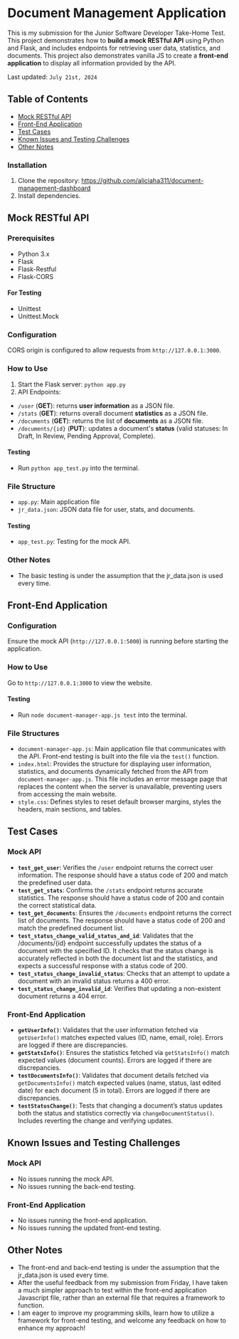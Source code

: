 # Document Management  Application
This is my submission for the Junior Software Developer Take-Home Test. This project demonstrates how to **build a mock RESTful API** using Python and Flask, and includes endpoints for retrieving user data, statistics, and documents. This project also demonstrates vanilla JS to create a **front-end application** to display all information provided by the API.

Last updated: `July 21st, 2024`

## Table of Contents
* [Mock RESTful API](#mock-restful-api)
* [Front-End Application](#front-end-application)
* [Test Cases](#test-cases)
* [Known Issues and Testing Challenges](#known-issues-and-testing-challenges)
* [Other Notes](#other-notes)

### Installation
1. Clone the repository: https://github.com/aliciaha311/document-management-dashboard
2. Install dependencies.

## Mock RESTful API
### Prerequisites
- Python 3.x
- Flask
- Flask-Restful
- Flask-CORS
#### For Testing
- Unittest
- Unittest.Mock

### Configuration
CORS origin is configured to allow requests from `http://127.0.0.1:3000`.

### How to Use
1. Start the Flask server: `python app.py`
2. API Endpoints:
- `/user` (**GET**): returns **user information** as a JSON file.
- `/stats` (**GET**): returns overall document **statistics** as a JSON file.
- `/documents` (**GET**): returns the list of **documents** as a JSON file.
- `/documents/{id}` (**PUT**): updates a document's **status** (valid statuses: In Draft, In Review, Pending Approval, Complete).
#### Testing
- Run `python app_test.py` into the terminal.

### File Structure
- `app.py`: Main application file
- `jr_data.json`: JSON data file for user, stats, and documents.
#### Testing
- `app_test.py`: Testing for the mock API.

### Other Notes
- The basic testing is under the assumption that the jr_data.json is used every time.

## Front-End Application
### Configuration
Ensure the mock API (`http://127.0.0.1:5000`) is running before starting the application.

### How to Use
Go to `http://127.0.0.1:3000` to view the website.
#### Testing
- Run `node document-manager-app.js test` into the terminal.

### File Structures
- `document-manager-app.js`: Main application file that communicates with the API. Front-end testing is built into the file via the `test()` function.
- `index.html`: Provides the structure for displaying user information, statistics, and documents dynamically fetched from the API from `document-manager-app.js`. This file includes an error message page that replaces the content when the server is unavailable, preventing users from accessing the main website.
- `style.css`:  Defines styles to reset default browser margins, styles the headers, main sections, and tables.

## Test Cases

### Mock API
- **`test_get_user`**: Verifies the `/user` endpoint returns the correct user information. The response should have a status code of 200 and match the predefined user data.
- **`test_get_stats`**: Confirms the `/stats` endpoint returns accurate statistics. The response should have a status code of 200 and contain the correct statistical data.
- **`test_get_documents`**: Ensures the `/documents` endpoint returns the correct list of documents. The response should have a status code of 200 and match the predefined document list.
- **`test_status_change_valid_status_and_id`**: Validates that the /documents/{id} endpoint successfully updates the status of a document with the specified ID. It checks that the status change is accurately reflected in both the document list and the statistics, and expects a successful response with a status code of 200.
- **`test_status_change_invalid_status`**: Checks that an attempt to update a document with an invalid status returns a 400 error.
- **`test_status_change_invalid_id`**: Verifies that updating a non-existent document returns a 404 error.

### Front-End Application
- **`getUserInfo()`**: Validates that the user information fetched via `getUserInfo()` matches expected values (ID, name, email, role). Errors are logged if there are discrepancies.
- **`getStatsInfo()`**: Ensures the statistics fetched via `getStatsInfo()` match expected values (document counts). Errors are logged if there are discrepancies.
- **`testDocumentsInfo()`**: Validates that document details fetched via `getDocumentsInfo()` match expected values (name, status, last edited date) for each document (5 in total). Errors are logged if there are discrepancies.
- **`testStatusChange()`**: Tests that changing a document’s status updates both the status and statistics correctly via `changeDocumentStatus()`. Includes reverting the change and verifying updates.

## Known Issues and Testing Challenges
### Mock API
- No issues running the mock API.
- No issues running the back-end testing.

### Front-End Application
- No issues running the front-end application.
- No issues running the updated front-end testing.

## Other Notes
- The front-end and back-end testing is under the assumption that the jr_data.json is used every time.
- After the useful feedback from my submission from Friday, I have taken a much simpler approach to test within the front-end application Javascript file, rather than an external file that requires a framework to function.
- I am eager to improve my programming skills, learn how to utilize a framework for front-end testing, and welcome any feedback on how to enhance my approach!
